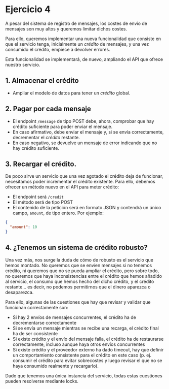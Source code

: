 # Ejercicio 4

A pesar del sistema de registro de mensajes, los costes de envío de mensajes son muy altos y queremos limitar dichos costes.

Para ello, queremos implementar una nueva funcionalidad que consiste en que el servicio tenga, inicialmente un _crédito_ de mensajes,
y una vez consumido el crédito, empiece a devolver errores.

Esta funcionalidad se implementará, de nuevo, ampliando el API que ofrece nuestro servicio.

## 1. Almacenar el crédito

- Ampliar el modelo de datos para tener un _crédito_ global.

## 2. Pagar por cada mensaje

- El endpoint `/message` de tipo POST debe, ahora, comprobar que hay crédito suficiente para poder enviar el mensaje.
- En caso afirmativo, debe enviar el mensaje y, si se envía correctamente, decrementar el _crédito_ restante.
- En caso negativo, se devuelve un mensaje de error indicando que no hay crédito suficiente.

## 3. Recargar el crédito.

De poco sirve un servicio que una vez agotado el crédito deja de funcionar, necesitamos poder incrementar el crédito existente.
Para ello, debemos ofrecer un método nuevo en el API para meter crédito:

- El endpoint será `/credit`
- El método será de tipo POST
- El contenido de la petición será en formato JSON y contendrá un único campo, `amount`, de tipo entero.
  Por ejemplo:
```json
{
  "amount": 10
}
```

## 4. ¿Tenemos un sistema de crédito robusto?

Una vez más, nos surge la duda de cómo de robusto es el servicio que hemos montado.
No queremos que se envíen mensajes si no tenemos crédito, ni queremos que no se pueda ampliar el crédito, pero sobre todo, no queremos que haya inconsistencias entre el crédito que hemos añadido al servicio, el consumo que hemos hecho del dicho crédito, y el crédito restante... es decir, no podemos permitirnos que el dinero aparezca o desaparezca.

Para ello, algunas de las cuestiones que hay que revisar y validar que funcionan correctamente son:
- Si hay 2 envíos de mensajes concurrentes, el crédito ha de decrementarse correctamente
- Si se envía un mensaje mientras se recibe una recarga, el crédito final ha de ser consistente
- Si existe crédito y el envío del mensaje falla, el crédito ha de restaurarse correctamente, incluso aunque haya otros envíos concurrentes
- Si existe crédito y el proveedor externo ha dado timeout, hay que definir un comportamiento consistente para el crédito en este caso (p. ej. consumir el crédito para evitar sobrecostes y luego revisar el que no se haya consumido realmente y recargarlo).

Dado que tenemos una única instancia del servicio, todas estas cuestiones pueden resolverse mediante locks.
